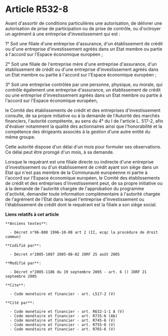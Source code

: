 # Article R532-8

Avant d'assortir de conditions particulières une autorisation, de délivrer une autorisation de prise de participation ou de
prise de contrôle, ou d'octroyer un agrément à une entreprise d'investissement qui est :

1° Soit une filiale d'une entreprise d'assurance, d'un établissement de crédit ou d'une entreprise d'investissement agréés
dans un Etat membre ou partie à l'accord sur l'Espace économique européen ;

2° Soit une filiale de l'entreprise mère d'une entreprise d'assurance, d'un établissement de crédit ou d'une entreprise
d'investissement agréés dans un Etat membre ou partie à l'accord sur l'Espace économique européen ;

3° Soit une entreprise contrôlée par une personne, physique, ou morale, qui contrôle également une entreprise d'assurance, un
établissement de crédit ou une entreprise d'investissement agréés dans un Etat membre ou partie à l'accord sur l'Espace
économique européen,

le Comité des établissements de crédit et des entreprises d'investissement consulte, de sa propre initiative ou à la demande
de l'Autorité des marchés financiers, l'autorité compétente, au sens du 4° du I de l'article L. 517-2, afin d'évaluer
notamment la qualité des actionnaires ainsi que l'honorabilité et la compétence des dirigeants associés à la gestion d'une
autre entité du même groupe.

Cette autorité dispose d'un délai d'un mois pour formuler ses observations. Ce délai peut être prorogé d'un mois, à sa
demande.

Lorsque le requérant est une filiale directe ou indirecte d'une entreprise d'investissement ou d'un établissement de crédit
ayant son siège dans un Etat qui n'est pas membre de la Communauté européenne ni partie à l'accord sur l'Espace économique
européen, le Comité des établissements de crédit et des entreprises d'investissement peut, de sa propre initiative ou à la
demande de l'autorité chargée de l'approbation du programme d'activité, demander toute information complémentaire à
l'autorité chargée de l'agrément de l'Etat dans lequel l'entreprise d'investissement ou l'établissement de crédit dont le
requérant est la filiale a son siège social.

**Liens relatifs à cet article**

	**Anciens textes**:

	  - Décret n°96-880 1996-10-08 art 2 (II, ecqc la procédure de droit commun)

	**Codifié par**:

	  - Décret n°2005-1007 2005-08-02 JORF 25 août 2005

	**Modifié par**:

	  - Décret n°2005-1186 du 19 septembre 2005 - art. 6 () JORF 21 septembre 2005

	**Cite**:

	  - Code monétaire et financier - art. L517-2 (V)

	**Cité par**:

	  - Code monétaire et financier - art. R632-1-1 A (V)
	  - Code monétaire et financier - art. R735-6 (Ab)
	  - Code monétaire et financier - art. R745-6 (V)
	  - Code monétaire et financier - art. R755-6 (V)
	  - Code monétaire et financier - art. R765-6 (V)
